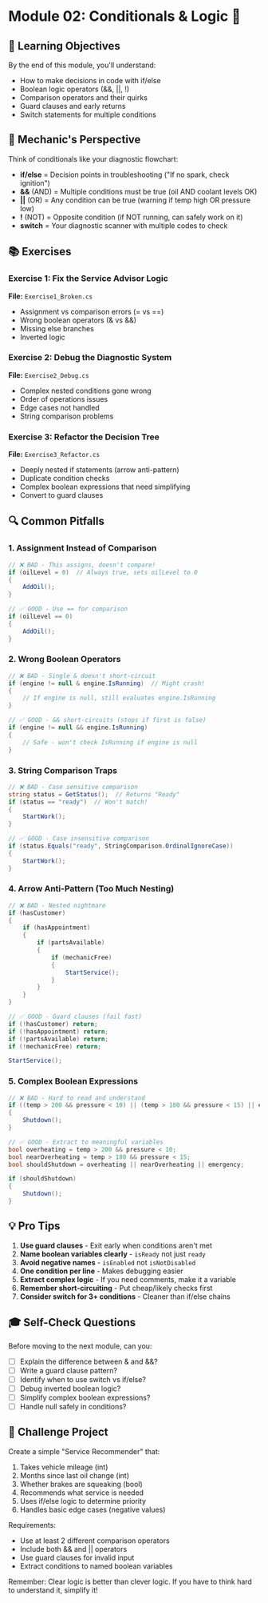 # Module 02: Conditionals & Logic 🔀

## 🎯 Learning Objectives
By the end of this module, you'll understand:
- How to make decisions in code with if/else
- Boolean logic operators (&&, ||, !)
- Comparison operators and their quirks
- Guard clauses and early returns
- Switch statements for multiple conditions

## 🔧 Mechanic's Perspective
Think of conditionals like your diagnostic flowchart:
- **if/else** = Decision points in troubleshooting ("If no spark, check ignition")
- **&&** (AND) = Multiple conditions must be true (oil AND coolant levels OK)
- **||** (OR) = Any condition can be true (warning if temp high OR pressure low)
- **!** (NOT) = Opposite condition (if NOT running, can safely work on it)
- **switch** = Your diagnostic scanner with multiple codes to check

## 📚 Exercises

### Exercise 1: Fix the Service Advisor Logic
**File:** `Exercise1_Broken.cs`
- Assignment vs comparison errors (= vs ==)
- Wrong boolean operators (& vs &&)
- Missing else branches
- Inverted logic

### Exercise 2: Debug the Diagnostic System
**File:** `Exercise2_Debug.cs`
- Complex nested conditions gone wrong
- Order of operations issues
- Edge cases not handled
- String comparison problems

### Exercise 3: Refactor the Decision Tree
**File:** `Exercise3_Refactor.cs`
- Deeply nested if statements (arrow anti-pattern)
- Duplicate condition checks
- Complex boolean expressions that need simplifying
- Convert to guard clauses



## 🔍 Common Pitfalls

### 1. Assignment Instead of Comparison
```csharp
// ❌ BAD - This assigns, doesn't compare!
if (oilLevel = 0)  // Always true, sets oilLevel to 0
{
    AddOil();
}

// ✅ GOOD - Use == for comparison
if (oilLevel == 0)
{
    AddOil();
}
```

### 2. Wrong Boolean Operators
```csharp
// ❌ BAD - Single & doesn't short-circuit
if (engine != null & engine.IsRunning)  // Might crash!
{
    // If engine is null, still evaluates engine.IsRunning
}

// ✅ GOOD - && short-circuits (stops if first is false)
if (engine != null && engine.IsRunning)
{
    // Safe - won't check IsRunning if engine is null
}
```

### 3. String Comparison Traps
```csharp
// ❌ BAD - Case sensitive comparison
string status = GetStatus();  // Returns "Ready"
if (status == "ready")  // Won't match!
{
    StartWork();
}

// ✅ GOOD - Case insensitive comparison
if (status.Equals("ready", StringComparison.OrdinalIgnoreCase))
{
    StartWork();
}
```

### 4. Arrow Anti-Pattern (Too Much Nesting)
```csharp
// ❌ BAD - Nested nightmare
if (hasCustomer)
{
    if (hasAppointment)
    {
        if (partsAvailable)
        {
            if (mechanicFree)
            {
                StartService();
            }
        }
    }
}

// ✅ GOOD - Guard clauses (fail fast)
if (!hasCustomer) return;
if (!hasAppointment) return;
if (!partsAvailable) return;
if (!mechanicFree) return;

StartService();
```

### 5. Complex Boolean Expressions
```csharp
// ❌ BAD - Hard to read and understand
if ((temp > 200 && pressure < 10) || (temp > 180 && pressure < 15) || emergency)
{
    Shutdown();
}

// ✅ GOOD - Extract to meaningful variables
bool overheating = temp > 200 && pressure < 10;
bool nearOverheating = temp > 180 && pressure < 15;
bool shouldShutdown = overheating || nearOverheating || emergency;

if (shouldShutdown)
{
    Shutdown();
}
```

## 💡 Pro Tips

1. **Use guard clauses** - Exit early when conditions aren't met
2. **Name boolean variables clearly** - `isReady` not just `ready`
3. **Avoid negative names** - `isEnabled` not `isNotDisabled`
4. **One condition per line** - Makes debugging easier
5. **Extract complex logic** - If you need comments, make it a variable
6. **Remember short-circuiting** - Put cheap/likely checks first
7. **Consider switch for 3+ conditions** - Cleaner than if/else chains

## 🎓 Self-Check Questions

Before moving to the next module, can you:
- [ ] Explain the difference between & and &&?
- [ ] Write a guard clause pattern?
- [ ] Identify when to use switch vs if/else?
- [ ] Debug inverted boolean logic?
- [ ] Simplify complex boolean expressions?
- [ ] Handle null safely in conditions?

## 🏁 Challenge Project

Create a simple "Service Recommender" that:
1. Takes vehicle mileage (int)
2. Months since last oil change (int)
3. Whether brakes are squeaking (bool)
4. Recommends what service is needed
5. Uses if/else logic to determine priority
6. Handles basic edge cases (negative values)

Requirements:
- Use at least 2 different comparison operators
- Include both && and || operators
- Use guard clauses for invalid input
- Extract conditions to named boolean variables

Remember: Clear logic is better than clever logic. If you have to think hard to understand it, simplify it!
